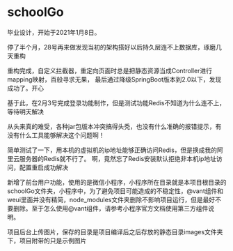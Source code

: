 # schoolGo
毕业设计，开始于2021年1月8日。

停了半个月，28号再来做发现当初的架构搭好以后持久层连不上数据库，琢磨几天重构

重构完成，自定义拦截器，重定向页面时总是把静态资源当成Controller进行mapping映射，百般寻求无果，
最后通过降级SpringBoot版本到2.0以下，发现成功了。开心

基于此，在2月3号完成登录功能制作，但是测试功能Redis不知道为什么连不上，等待明天解决

从头来真的难受，各种jar包版本冲突搞得头秃，也没有什么准确的报错提示，有没有什么工具能够解决这个问题啊！

简单测试了一下，用本机的虚拟机的ip地址能够正确访问Redis，但是换成我的阿里云服务器的Redis就不行了。
啊，竟然忘了Redis安装默认拒绝非本机ip地址访问，配置重启成功解决



新增了前台用户功能，使用的是微信小程序，小程序所在目录就是本项目根目录的schoolGo文件夹，小程序中，为了避免项目可能造成的不稳定性，@vant组件和weui里面并没有精简，node_modules文件夹删除不影响项目运行，但是最好不要删除。至于怎么使用@vant组件，请参考小程序官方文档使用第三方组件说明。



项目后台上传图片，保存的目录是项目编译后之后存放的静态目录images文件夹下，项目附带的只是示例图片